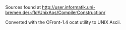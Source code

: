 Sources found at
http://user.informatik.uni-bremen.de/~fld/UnixAos/CompilerConstruction/


Converted with the OFront-1.4 ocat utility to UNIX Ascii.

